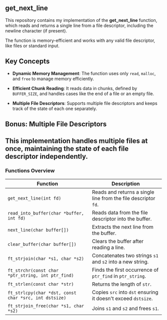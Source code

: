 ## **get_next_line**

This repository contains my implementation of the **get_next_line** function, which reads and returns a single line from a file descriptor, including the newline character (if present).

The function is memory-efficient and works with any valid file descriptor, like files or standard input.

## **Key Concepts**

- **Dynamic Memory Management**: The function uses only `read`, `malloc`, and `free` to manage memory efficiently.
  
- **Efficient Chunk Reading**: It reads data in chunks, defined by `BUFFER_SIZE`, and handles cases like the end of a file or an empty file.

- **Multiple File Descriptors**: Supports multiple file descriptors and keeps track of the state of each one separately.

## **Bonus: Multiple File Descriptors**

This implementation handles multiple files at once, maintaining the state of each file descriptor independently.
---

### **Functions Overview**

| **Function**                          | **Description** |
|---------------------------------------|-----------------|
| `get_next_line(int fd)`               | Reads and returns a single line from the file descriptor `fd`. |
| `read_into_buffer(char *buffer, int fd)` | Reads data from the file descriptor into the buffer. |
| `next_line(char buffer[])`            | Extracts the next line from the buffer. |
| `clear_buffer(char buffer[])`         | Clears the buffer after reading a line. |
| `ft_strjoin(char *s1, char *s2)`      | Concatenates two strings `s1` and `s2` into a new string. |
| `ft_strchr(const char *ptr_string, int ptr_find)` | Finds the first occurrence of `ptr_find` in `ptr_string`. |
| `ft_strlen(const char *str)`          | Returns the length of `str`. |
| `ft_strlcpy(char *dst, const char *src, int dstsize)` | Copies `src` into `dst` ensuring it doesn't exceed `dstsize`. |
| `ft_strjoin_free(char *s1, char *s2)` | Joins `s1` and `s2` and frees `s1`. |
